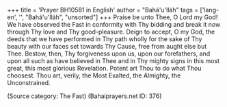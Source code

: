 +++
title = 'Prayer BH10581 in English'
author = "Bahá'u'lláh"
tags = ['lang-en', '', "Bahá'u'lláh", "unsorted"]
+++
Praise be unto Thee, O Lord my God!  We have observed the Fast in conformity with Thy bidding and break it now through Thy love and Thy good-pleasure.  Deign to accept, O my God, the deeds that we have performed in Thy path wholly for the sake of Thy beauty with our faces set towards Thy Cause, free from aught else but Thee.  Bestow, then, Thy forgiveness upon us, upon our forefathers, and upon all such as have believed in Thee and in Thy mighty signs in this most great, this most glorious Revelation.  Potent art Thou to do what Thou choosest. Thou art, verily, the Most Exalted, the Almighty, the Unconstrained.

(Source category: The Fast)
(Bahaiprayers.net ID: 376)
